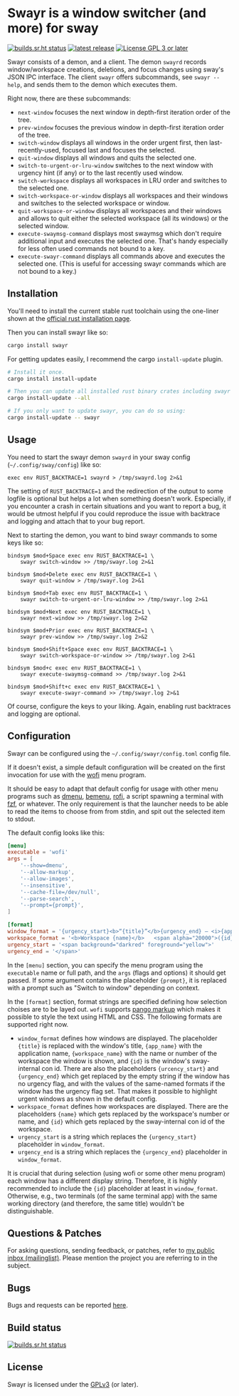 # Swayr is a window switcher (and more) for sway

[![builds.sr.ht status](https://builds.sr.ht/~tsdh/swayr.svg)](https://builds.sr.ht/~tsdh/swayr?)
[![latest release](https://img.shields.io/crates/v/swayr.svg)](https://crates.io/crates/swayr)
[![License GPL 3 or later](https://img.shields.io/crates/l/swayr.svg)](https://www.gnu.org/licenses/gpl-3.0.en.html)

Swayr consists of a demon, and a client.  The demon `swayrd` records
window/workspace creations, deletions, and focus changes using sway's JSON IPC
interface.  The client `swayr` offers subcommands, see `swayr --help`, and
sends them to the demon which executes them.

Right now, there are these subcommands:
* `next-window` focuses the next window in depth-first iteration order of the
  tree.
* `prev-window` focuses the previous window in depth-first iteration order of
  the tree.
* `switch-window` displays all windows in the order urgent first, then
  last-recently-used, focused last and focuses the selected.
* `quit-window` displays all windows and quits the selected one.
* `switch-to-urgent-or-lru-window` switches to the next window with urgency
  hint (if any) or to the last recently used window.
* `switch-workspace` displays all workspaces in LRU order and switches to the
  selected one.
* `switch-workspace-or-window` displays all workspaces and their windows and
   switches to the selected workspace or window.
* `quit-workspace-or-window` displays all workspaces and their windows and
  allows to quit either the selected workspace (all its windows) or the
  selected window.
* `execute-swaymsg-command` displays most swaymsg which don't require
  additional input and executes the selected one.  That's handy especially for
  less often used commands not bound to a key.
* `execute-swayr-command` displays all commands above and executes the selected
  one.  (This is useful for accessing swayr commands which are not bound to a
  key.)

## Installation

You'll need to install the current stable rust toolchain using the one-liner
shown at the [official rust installation
page](https://www.rust-lang.org/tools/install).

Then you can install swayr like so:
```sh
cargo install swayr
```

For getting updates easily, I recommend the cargo `install-update` plugin.
```sh
# Install it once.
cargo install install-update

# Then you can update all installed rust binary crates including swayr using:
cargo install-update --all

# If you only want to update swayr, you can do so using:
cargo install-update -- swayr
```

## Usage

You need to start the swayr demon `swayrd` in your sway config
(`~/.config/sway/config`) like so:

```
exec env RUST_BACKTRACE=1 swayrd > /tmp/swayrd.log 2>&1
```

The setting of `RUST_BACKTRACE=1` and the redirection of the output to some
logfile is optional but helps a lot when something doesn't work.  Especially,
if you encounter a crash in certain situations and you want to report a bug, it
would be utmost helpful if you could reproduce the issue with backtrace and
logging and attach that to your bug report.

Next to starting the demon, you want to bind swayr commands to some keys like
so:

```
bindsym $mod+Space exec env RUST_BACKTRACE=1 \
    swayr switch-window >> /tmp/swayr.log 2>&1

bindsym $mod+Delete exec env RUST_BACKTRACE=1 \
    swayr quit-window > /tmp/swayr.log 2>&1

bindsym $mod+Tab exec env RUST_BACKTRACE=1 \
    swayr switch-to-urgent-or-lru-window >> /tmp/swayr.log 2>&1

bindsym $mod+Next exec env RUST_BACKTRACE=1 \
    swayr next-window >> /tmp/swayr.log 2>&2

bindsym $mod+Prior exec env RUST_BACKTRACE=1 \
    swayr prev-window >> /tmp/swayr.log 2>&2

bindsym $mod+Shift+Space exec env RUST_BACKTRACE=1 \
    swayr switch-workspace-or-window >> /tmp/swayr.log 2>&1

bindsym $mod+c exec env RUST_BACKTRACE=1 \
    swayr execute-swaymsg-command >> /tmp/swayr.log 2>&1

bindsym $mod+Shift+c exec env RUST_BACKTRACE=1 \
    swayr execute-swayr-command >> /tmp/swayr.log 2>&1
```

Of course, configure the keys to your liking.  Again, enabling rust backtraces
and logging are optional.

## Configuration

Swayr can be configured using the `~/.config/swayr/config.toml` config file.

If it doesn't exist, a simple default configuration will be created on the
first invocation for use with the [wofi](https://todo.sr.ht/~scoopta/wofi)
menu program.

It should be easy to adapt that default config for usage with other menu
programs such as [dmenu](https://tools.suckless.org/dmenu/),
[bemenu](https://github.com/Cloudef/bemenu),
[rofi](https://github.com/davatorium/rofi), a script spawning a terminal with
[fzf](https://github.com/junegunn/fzf), or whatever.  The only requirement is
that the launcher needs to be able to read the items to choose from from stdin,
and spit out the selected item to stdout.

The default config looks like this:

```toml
[menu]
executable = 'wofi'
args = [
    '--show=dmenu',
    '--allow-markup',
    '--allow-images',
    '--insensitive',
    '--cache-file=/dev/null',
    '--parse-search',
    '--prompt={prompt}',
]

[format]
window_format = '{urgency_start}<b>“{title}”</b>{urgency_end} — <i>{app_name}</i> on workspace {workspace_name}   <span alpha="20000">({id})</span>'
workspace_format = '<b>Workspace {name}</b>   <span alpha="20000">({id})</span>'
urgency_start = '<span background="darkred" foreground="yellow">'
urgency_end = '</span>'
```

In the `[menu]` section, you can specify the menu program using the
`executable` name or full path, and the `args` (flags and options) it should
get passed.  If some argument contains the placeholder `{prompt}`, it is
replaced with a prompt such as "Switch to window" depending on context.

In the `[format]` section, format strings are specified defining how selection
choises are to be layed out.  `wofi` supports [pango
markup](https://docs.gtk.org/Pango/pango_markup.html) which makes it possible
to style the text using HTML and CSS.  The following formats are supported
right now.
* `window_format` defines how windows are displayed.  The placeholder `{title}`
  is replaced with the window's title, `{app_name}` with the application name,
  `{workspace_name}` with the name or number of the workspace the window is
  shown, and `{id}` is the window's sway-internal con id.  There are also the
  placeholders `{urcency_start}` and `{urgency_end}` which get replaced by the
  empty string if the window has no urgency flag, and with the values of the
  same-named formats if the window has the urgency flag set.  That makes it
  possible to highlight urgent windows as shown in the default config.
* `workspace_format` defines how workspaces are displayed.  There are the
  placeholders `{name}` which gets replaced by the workspace's number or name,
  and `{id}` which gets replaced by the sway-internal con id of the workspace.
* `urgency_start` is a string which replaces the `{urgency_start}` placeholder
  in `window_format`.
* `urgency_end` is a string which replaces the `{urgency_end}` placeholder in
  `window_format`.

It is crucial that during selection (using wofi or some other menu program)
each window has a different display string.  Therefore, it is highly
recommended to include the `{id}` placeholder at least in `window_format`.
Otherwise, e.g., two terminals (of the same terminal app) with the same working
directory (and therefore, the same title) wouldn't be distinguishable.

## Questions & Patches

For asking questions, sending feedback, or patches, refer to [my public inbox
(mailinglist)](https://lists.sr.ht/~tsdh/public-inbox).  Please mention the
project you are referring to in the subject.

## Bugs

Bugs and requests can be reported [here](https://todo.sr.ht/~tsdh/swayr).

## Build status

[![builds.sr.ht status](https://builds.sr.ht/~tsdh/swayr.svg)](https://builds.sr.ht/~tsdh/swayr?)

## License

Swayr is licensed under the
[GPLv3](https://www.gnu.org/licenses/gpl-3.0.en.html) (or later).
